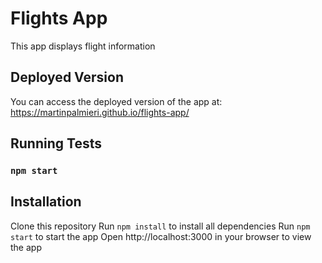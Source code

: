 # Flights App

This app displays flight information

## Deployed Version

You can access the deployed version of the app at: https://martinpalmieri.github.io/flights-app/

## Running Tests

### `npm start`

## Installation

Clone this repository
Run `npm install` to install all dependencies
Run `npm start` to start the app
Open http://localhost:3000 in your browser to view the app
